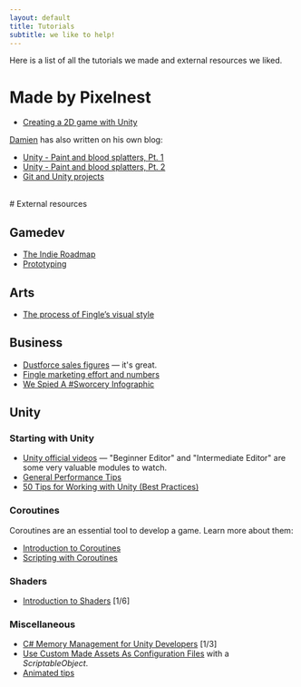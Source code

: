 ```yaml
---
layout: default
title: Tutorials
subtitle: we like to help!
---
```


Here is a list of all the tutorials we made and external resources we liked.

<!--
 and/or friends.

  -->

# Made by Pixelnest

* [Creating a 2D game with Unity](./2d-game-unity/)

[Damien](http://dmayance.com/) has also written on his own blog:

* [Unity - Paint and blood splatters, Pt. 1](http://dmayance.com/unity-paint-and-blood-splatters-tests/)
* [Unity - Paint and blood splatters, Pt. 2](http://dmayance.com/unity-paint-part-2/)
* [Git and Unity projects](http://dmayance.com/git-and-unity-projects/)

<br />
# External resources

## Gamedev

* [The Indie Roadmap](http://www.altdevblogaday.com/2013/11/22/the-indie-roadmap/)
* [Prototyping](http://blog.defendthegrave.com/post/57803998628/friday-update-2-prototyping)

## Arts

* [The process of Fingle’s visual style](http://gameovenstudios.com/the-process-of-fingles-visual-style/)

## Business

* [Dustforce sales figures](http://hitboxteam.com/dustforce-sales-figures) — it's great.
* [Fingle marketing effort and numbers](http://gameovenstudios.com/fingle-marketing-effort-and-numbers/)
* [We Spied A #Sworcery Infographic](http://www.capybaragames.com/2013/07/a-sworcery-infographic/)

## Unity

### Starting with Unity

* [Unity official videos](http://unity3d.com/learn/tutorials/modules) — "Beginner Editor" and "Intermediate Editor" are some very valuable modules to watch.
* [General Performance Tips](http://wiki.unity3d.com/index.php?title=General_Performance_Tips)
* [50 Tips for Working with Unity (Best Practices)](http://devmag.org.za/2012/07/12/50-tips-for-working-with-unity-best-practices/)

### Coroutines

Coroutines are an essential tool to develop a game. Learn more about them:

* [Introduction to Coroutines](http://unitypatterns.com/introduction-to-coroutines/)
* [Scripting with Coroutines](http://unitypatterns.com/scripting-with-coroutines/)

### Shaders

* [Introduction to Shaders](http://unitygems.com/noobshader1/) [1/6]

### Miscellaneous

* [C# Memory Management for Unity Developers](http://www.gamasutra.com/blogs/WendelinReich/20131109/203841/C_Memory_Management_for_Unity_Developers_part_1_of_3.php) [1/3]
* [Use Custom Made Assets As Configuration Files](http://www.jacobpennock.com/Blog/?p=670) with a _ScriptableObject_.
* [Animated tips](http://imgur.com/a/2w7zd)

